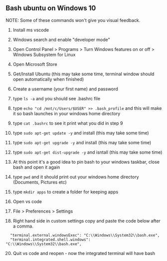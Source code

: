 ## Bash ubuntu on Windows 10

NOTE: Some of these commands won't give you visual feedback.

1. Install ms vscode

2. Windows search and enable "developer mode"

3. Open Control Panel > Programs > Turn Windows features on or off > Windows Subsystem for Linux

4. Open Microsoft Store

5. Get/Install Ubuntu  (this may take some time, terminal window should open automatically when finished)

6. Create a username (your first name) and password 

7. type ```ls -a``` and you should see .bashrc file

9. type ```echo "cd /mnt/c/Users/$USER" >> .bash_profile``` and this will make it so bash launches in your windows home directory

10. type ```cat .bashrc``` to see it print what you did in step 9

11. type ```sudo apt-get update -y``` and install (this may take some time)

12. type ```sudo apt-get upgrade -y``` and install (this may take some time)

13. type ```sudo apt-get dist-upgrade -y``` and isntall (this may take some time)

14. At this point it's a good idea to pin bash to your windows taskbar, close bash and open it again

15. type ```pwd``` and it should print out your windows home directory (Documents, Pictures etc) 

16. type ```mkdir apps``` to create a folder for keeping apps

17. Open vs code

18. File > Preferences > Settings

19. Right hand side in custom settings copy and paste the code below after a comma.
```
  "terminal.external.windowsExec": "C:\\Windows\\System32\\bash.exe",
  "terminal.integrated.shell.windows": "C:\\Windows\\System32\\bash.exe",
```

20. Quit vs code and reopen - now the integrated terminal will have bash